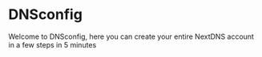 # DNSconfig

Welcome to DNSconfig, here you can create your entire NextDNS account in a few steps in 5 minutes


